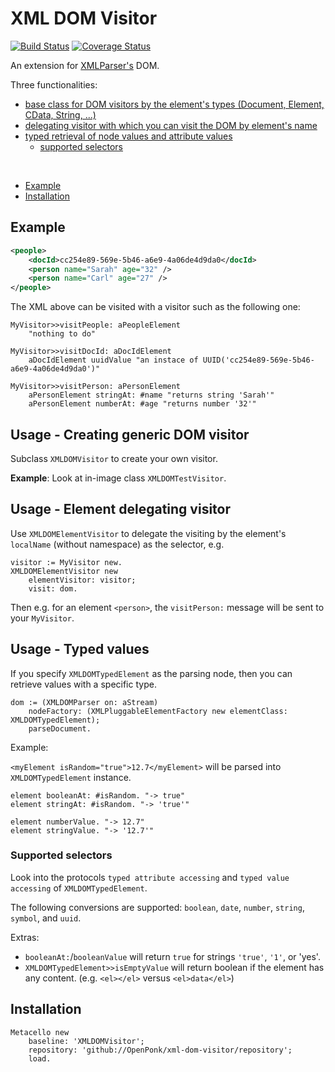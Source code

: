 # XML DOM Visitor
[![Build Status](https://travis-ci.com/OpenPonk/xml-dom-visitor.svg?branch=master)](https://travis-ci.com/OpenPonk/xml-dom-visitor) [![Coverage Status](https://coveralls.io/repos/github/OpenPonk/xml-dom-visitor/badge.svg?branch=master)](https://coveralls.io/github/OpenPonk/xml-dom-visitor?branch=master)

An extension for [XMLParser's](https://github.com/pharo-contributions/XML-XMLParser) DOM.

Three functionalities:

* [base class for DOM visitors by the element's types (Document, Element, CData, String, ...)](#usage---creating-generic-dom-visitor)
* [delegating visitor with which you can visit the DOM by element's name](#usage---element-delegating-visitor)
* [typed retrieval of node values and attribute values](#usage---typed-values)
	* [supported selectors](#supported-selectors)

<br>

* [Example](#example)
* [Installation](#installation)

## Example

```xml
<people>
	<docId>cc254e89-569e-5b46-a6e9-4a06de4d9da0</docId>
	<person name="Sarah" age="32" />
	<person name="Carl" age="27" />
</people>
```

The XML above can be visited with a visitor such as the following one:

```
MyVisitor>>visitPeople: aPeopleElement
	"nothing to do"

MyVisitor>>visitDocId: aDocIdElement
	aDocIdElement uuidValue "an instace of UUID('cc254e89-569e-5b46-a6e9-4a06de4d9da0')"

MyVisitor>>visitPerson: aPersonElement
	aPersonElement stringAt: #name "returns string 'Sarah'"
	aPersonElement numberAt: #age "returns number '32'"
```

## Usage - Creating generic DOM visitor

Subclass `XMLDOMVisitor` to create your own visitor.

**Example**: Look at in-image class `XMLDOMTestVisitor`.

## Usage - Element delegating visitor

Use `XMLDOMElementVisitor` to delegate the visiting by the element's `localName` (without namespace) as the selector, e.g.

```
visitor := MyVisitor new.
XMLDOMElementVisitor new
	elementVisitor: visitor;
	visit: dom.
```

Then e.g. for an element `<person>`, the `visitPerson:` message will be sent to your `MyVisitor`.

## Usage - Typed values

If you specify `XMLDOMTypedElement` as the parsing node, then you can retrieve values with a specific type.

```
dom := (XMLDOMParser on: aStream)
	nodeFactory: (XMLPluggableElementFactory new elementClass: XMLDOMTypedElement);
	parseDocument.
```

Example:

`<myElement isRandom="true">12.7</myElement>` will be parsed into `XMLDOMTypedElement` instance.

```
element booleanAt: #isRandom. "-> true"
element stringAt: #isRandom. "-> 'true'"

element numberValue. "-> 12.7"
element stringValue. "-> '12.7'"
```

### Supported selectors

Look into the protocols `typed attribute accessing` and `typed value accessing` of `XMLDOMTypedElement`.

The following conversions are supported: `boolean`, `date`, `number`, `string`, `symbol`, and `uuid`.

Extras:

* `booleanAt:`/`booleanValue` will return `true` for strings `'true'`, `'1'`, or 'yes'.
* `XMLDOMTypedElement>>isEmptyValue` will return boolean if the element has any content. (e.g. `<el></el>` versus `<el>data</el>`)

## Installation

```
Metacello new
	baseline: 'XMLDOMVisitor';
	repository: 'github://OpenPonk/xml-dom-visitor/repository';
	load.
```
